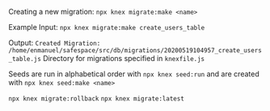 Creating a new migration: `npx knex migrate:make <name>`

Example Input: `npx knex migrate:make create_users_table`

Output: `Created Migration: /home/enmanuel/safespace/src/db/migrations/20200519104957_create_users_table.js`
Directory for migrations specified in `knexfile.js`

Seeds are run in alphabetical order with `npx knex seed:run` and are created with `npx knex seed:make <name>`

`npx knex migrate:rollback`
`npx knex migrate:latest`
